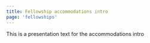 ```yaml
---
title: Fellowship accommodations intro
page: 'fellowships'
---
```

This is a presentation text for the accommodations intro
